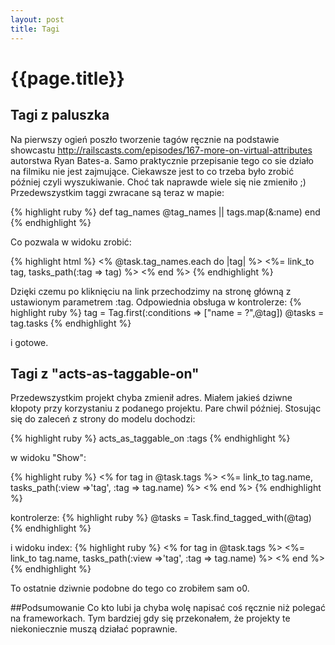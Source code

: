 ```yaml
---
layout: post
title: Tagi
---
```


# {{page.title}}

## Tagi z paluszka
Na pierwszy ogień poszło tworzenie tagów ręcznie na podstawie showcastu http://railscasts.com/episodes/167-more-on-virtual-attributes
autorstwa Ryan Bates-a.
Samo praktycznie przepisanie tego co sie działo na filmiku nie jest zajmujące. Ciekawsze jest to co trzeba było zrobić później czyli wyszukiwanie.
Choć tak naprawde wiele się nie zmieniło ;)
Przedewszystkim taggi zwracane są teraz w mapie:

{% highlight ruby %}
def tag_names
	@tag_names || tags.map(&:name)
end
{% endhighlight %}

Co pozwala w widoku zrobić:

{% highlight html %}
  <% @task.tag_names.each do |tag| %>
    <%= link_to tag, tasks_path(:tag => tag) %>
  <% end %>
{% endhighlight %}

Dzięki czemu po kliknięciu na link przechodzimy na stronę główną z ustawionym parametrem :tag.
Odpowiednia obsługa w kontrolerze:
{% highlight ruby %}
tag = Tag.first(:conditions => ["name = ?",@tag])
@tasks = tag.tasks
{% endhighlight %}

i gotowe.

## Tagi z "acts-as-taggable-on"
Przedewszystkim projekt chyba zmienił adres. Miałem jakieś dziwne kłopoty przy korzystaniu z podanego projektu.
Pare chwil później. Stosując się do zaleceń z strony do modelu dochodzi:

{% highlight ruby %}
acts_as_taggable_on :tags
{% endhighlight %}

w widoku "Show":

{% highlight ruby %}
<% for tag in @task.tags %> 
	<%= link_to tag.name, tasks_path(:view =>'tag', :tag => tag.name) %>
<% end %>
{% endhighlight %}

kontrolerze:
{% highlight ruby %}
@tasks = Task.find_tagged_with(@tag)
{% endhighlight %}

i widoku index:
{% highlight ruby %}
<% for tag in @task.tags %> 
	<%= link_to tag.name, tasks_path(:view =>'tag', :tag => tag.name) %>
<% end %>
{% endhighlight %}

To ostatnie dziwnie podobne do tego co zrobiłem sam o0.

##Podsumowanie
Co kto lubi ja chyba wolę napisać coś ręcznie niż polegać na frameworkach. Tym bardziej gdy się przekonałem, że projekty te niekoniecznie muszą działać poprawnie.
